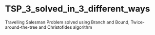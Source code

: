 # TSP_3_solved_in_3_different_ways
Travelling Salesman Problem solved using Branch and Bound, Twice-around-the-tree and Christofides algorithm
